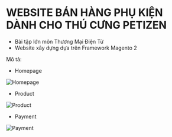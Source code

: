 
# WEBSITE BÁN HÀNG PHỤ KIỆN DÀNH CHO THÚ CƯNG PETIZEN

- Bài tập lớn môn Thương Mại Điện Tử 
- Website xây dựng dựa trên Framework Magento 2 

Mô tả:
- Homepage

![Homepage](https://scontent.xx.fbcdn.net/v/t1.15752-9/355568666_962675784979378_1418470881262950508_n.png?stp=dst-png_p206x206&_nc_cat=106&cb=99be929b-3346023f&ccb=1-7&_nc_sid=aee45a&_nc_ohc=fx831tMjhEUAX8C4OMJ&_nc_ad=z-m&_nc_cid=0&_nc_ht=scontent.xx&oh=03_AdSc6D9iZD0x5xc5C7Xb6QjeL2QRwL7BtvcRMFpz8eO-Hw&oe=64BB19EF)

- Product

![Product](https://scontent.xx.fbcdn.net/v/t1.15752-9/355429007_239443942167290_4299347134490638672_n.png?stp=dst-png_p206x206&_nc_cat=105&cb=99be929b-3346023f&ccb=1-7&_nc_sid=aee45a&_nc_ohc=_-y3q_Fe6UUAX_TXD5H&_nc_ad=z-m&_nc_cid=0&_nc_ht=scontent.xx&oh=03_AdQXcEDp0mhhxA8jooBs9WhY12IBSNo0RLYcPjr8MryaqQ&oe=64BB3620)

- Payment

![Payment](https://scontent.xx.fbcdn.net/v/t1.15752-9/353110710_228552686652777_8838833000327071768_n.png?stp=dst-png_p206x206&_nc_cat=100&cb=99be929b-3346023f&ccb=1-7&_nc_sid=aee45a&_nc_ohc=ber2zbMY6kEAX-t4OuJ&_nc_ad=z-m&_nc_cid=0&_nc_ht=scontent.xx&oh=03_AdQb9P8ysNyHsiQM93gfQ0f-9e97Bo2WLrYr-lfaqRug8A&oe=64BB4200)


